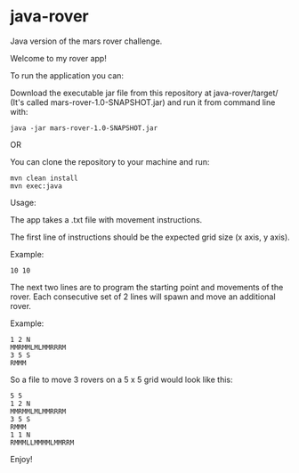 # java-rover
Java version of the mars rover challenge.

Welcome to my rover app! 

To run the application you can:

  Download the executable jar file from this repository at java-rover/target/ (It's called mars-rover-1.0-SNAPSHOT.jar) and run it from command line with:
  
    java -jar mars-rover-1.0-SNAPSHOT.jar
  
  OR
  
  You can clone the repository to your machine and run:
  
    mvn clean install
    mvn exec:java
    
Usage:

The app takes a .txt file with movement instructions. 

The first line of instructions should be the expected grid size (x axis, y axis).

Example:

    10 10

The next two lines are to program the starting point and movements of the rover. Each consecutive set of 2 lines will spawn and move an additional rover. 

Example:

    1 2 N
    MMRMMLMLMMRRRM
    3 5 S
    RMMM



So a file to move 3 rovers on a 5 x 5 grid would look like this:

    5 5
    1 2 N
    MMRMMLMLMMRRRM
    3 5 S
    RMMM
    1 1 N 
    RMMMLLMMMMLMMRRM

Enjoy!
